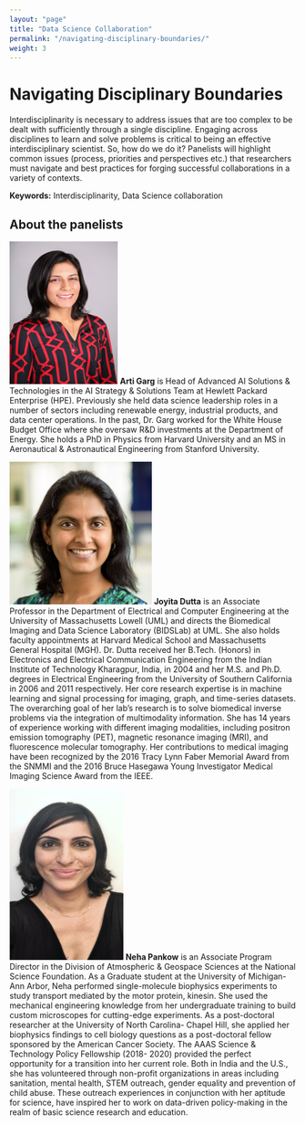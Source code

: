 ```yaml
---
layout: "page"
title: "Data Science Collaboration"
permalink: "/navigating-disciplinary-boundaries/"
weight: 3
---
```


# Navigating Disciplinary Boundaries  
Interdisciplinarity is necessary to address issues that are too complex to be dealt with sufficiently through a single discipline. Engaging across disciplines to learn and solve problems is critical to being an effective interdisciplinary scientist. So, how do we do it? Panelists will highlight common issues (process, priorities and perspectives etc.) that researchers must navigate and best practices for forging successful collaborations in a variety of contexts.


**Keywords:** Interdisciplinarity, Data Science collaboration


## About the panelists

<img src="../../images/headshots/Arti_Garg.jpg" width="190" height="250"> **Arti Garg** is Head of Advanced AI Solutions & Technologies in the AI Strategy & Solutions Team at Hewlett Packard Enterprise (HPE). Previously she held data science leadership roles in a number of sectors including renewable energy, industrial products, and data center operations. In the past, Dr. Garg worked for the White House Budget Office where she oversaw R&D investments at the Department of Energy. She holds a PhD in Physics from Harvard University and an MS in Aeronautical & Astronautical Engineering from Stanford University.  

<img src="../../images/headshots/Dutta_photo.jpg" width="250" height="250"> **Joyita Dutta** is an Associate Professor in the Department of Electrical and Computer Engineering at the University of Massachusetts Lowell (UML) and directs the Biomedical Imaging and Data Science Laboratory (BIDSLab) at UML. She also holds faculty appointments at Harvard Medical School and Massachusetts General Hospital (MGH). Dr. Dutta received her B.Tech. (Honors) in Electronics and Electrical Communication Engineering from the Indian Institute of Technology Kharagpur, India, in 2004 and her M.S. and Ph.D. degrees in Electrical Engineering from the University of Southern California in 2006 and 2011 respectively. Her core research expertise is in machine learning and signal processing for imaging, graph, and time-series datasets. The overarching goal of her lab’s research is to solve biomedical inverse problems via the integration of multimodality information. She has 14 years of experience working with different imaging modalities, including positron emission tomography (PET), magnetic resonance imaging (MRI), and fluorescence molecular tomography. Her contributions to medical imaging have been recognized by the 2016 Tracy Lynn Faber Memorial Award from the SNMMI and the 2016 Bruce Hasegawa Young Investigator Medical Imaging Science Award from the IEEE.

<img src="../../images/headshots/Neha_Pankow.png" width="200" height="300"> **Neha Pankow** is an Associate Program Director in the Division of Atmospheric & Geospace Sciences at the National Science Foundation. As a Graduate student at the University of Michigan- Ann Arbor, Neha performed single-molecule biophysics experiments to study transport mediated by the motor protein, kinesin. She used the mechanical engineering knowledge from her undergraduate training to build custom microscopes for cutting-edge experiments. As a post-doctoral researcher at the University of North Carolina- Chapel Hill, she applied her biophysics findings to cell biology questions as a post-doctoral fellow sponsored by the American Cancer Society. The AAAS Science & Technology Policy Fellowship (2018- 2020) provided the perfect opportunity for a transition into her current role. Both in India and the U.S., she has volunteered through non-profit organizations in areas including sanitation, mental health, STEM outreach, gender equality and prevention of child abuse. These outreach experiences in conjunction with her aptitude for science, have inspired her to work on data-driven policy-making in the realm of basic science research and education.






